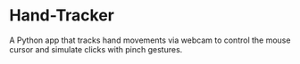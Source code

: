 # Hand-Tracker
A Python app that tracks hand movements via webcam to control the mouse cursor and simulate clicks with pinch gestures.
